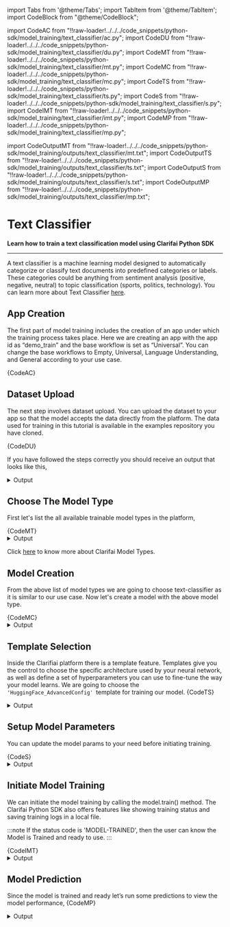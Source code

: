 import Tabs from '@theme/Tabs';
import TabItem from '@theme/TabItem';
import CodeBlock from "@theme/CodeBlock";


import CodeAC from "!!raw-loader!../../../code_snippets/python-sdk/model_training/text_classifier/ac.py";
import CodeDU from "!!raw-loader!../../../code_snippets/python-sdk/model_training/text_classifier/du.py";
import CodeMT from "!!raw-loader!../../../code_snippets/python-sdk/model_training/text_classifier/mt.py";
import CodeMC from "!!raw-loader!../../../code_snippets/python-sdk/model_training/text_classifier/mc.py";
import CodeTS from "!!raw-loader!../../../code_snippets/python-sdk/model_training/text_classifier/ts.py";
import CodeS from "!!raw-loader!../../../code_snippets/python-sdk/model_training/text_classifier/s.py";
import CodeIMT from "!!raw-loader!../../../code_snippets/python-sdk/model_training/text_classifier/imt.py";
import CodeMP from "!!raw-loader!../../../code_snippets/python-sdk/model_training/text_classifier/mp.py";


import CodeOutputMT from "!!raw-loader!../../../code_snippets/python-sdk/model_training/outputs/text_classifier/mt.txt";
import CodeOutputTS from "!!raw-loader!../../../code_snippets/python-sdk/model_training/outputs/text_classifier/ts.txt";
import CodeOutputS from "!!raw-loader!../../../code_snippets/python-sdk/model_training/outputs/text_classifier/s.txt";
import CodeOutputMP from "!!raw-loader!../../../code_snippets/python-sdk/model_training/outputs/text_classifier/mp.txt";




# Text Classifier

**Learn how to train a text classification model using Clarifai Python SDK**
<hr />

A text classifier is a machine learning model designed to automatically categorize or classify text documents into predefined categories or labels. These categories could be anything from sentiment analysis (positive, negative, neutral) to topic classification (sports, politics, technology). You can learn more about Text Classifier [here](https://docs.clarifai.com/portal-guide/model/model-types/text-classifier).


## App Creation

The first part of model training includes the creation of an app under which the training process takes place. Here we are creating an app with the app id as “demo_train” and the base workflow is set as “Universal”. You can change the base workflows to Empty, Universal, Language Understanding, and General according to your use case.

<Tabs>
<TabItem value="python" label="Python">
    <CodeBlock className="language-python">{CodeAC}</CodeBlock>
</TabItem>
</Tabs>

## Dataset Upload

The next step involves dataset upload. You can upload the dataset to your app so that the model accepts the data directly from the platform. The  data used for training in this tutorial is available in the examples repository you have cloned.

<Tabs>
<TabItem value="python" label="Python">
    <CodeBlock className="language-python">{CodeDU}</CodeBlock>
</TabItem>
</Tabs>

If you have followed the steps correctly you should receive an output that looks like this,

<details>
  <summary>Output</summary>
    <img src="/img/python-sdk/tc_du.png" width="700" height="700" />
</details>



## Choose The Model Type

First let's list the all available trainable model types in the platform,

<Tabs>
<TabItem value="python" label="Python">
    <CodeBlock className="language-python">{CodeMT}</CodeBlock>
</TabItem>
</Tabs>
<details>
  <summary>Output</summary>
    <CodeBlock className="language-text">{CodeOutputMT}</CodeBlock>
</details>

Click [here](https://docs.clarifai.com/portal-guide/model/model-types/) to know more about Clarifai Model Types.


## Model Creation

From the above list of model types we are going to choose text-classifier as it is similar to our use case. Now let's create a model with the above model type.

<Tabs>
<TabItem value="python" label="Python">
    <CodeBlock className="language-python">{CodeMC}</CodeBlock>
</TabItem>
</Tabs>

<details>
  <summary>Output</summary>
    <img src="/img/python-sdk/vs_mc.png" width="700" height="700" />
</details>



## Template Selection

Inside the Clarifiai platform there is a template feature. Templates give you the control to choose the specific architecture used by your neural network, as well as define a set of hyperparameters you can use to fine-tune the way your model learns. We are going to choose the `'HuggingFace_AdvancedConfig' `template for training our model.
<Tabs>
<TabItem value="python" label="Python">
    <CodeBlock className="language-python">{CodeTS}</CodeBlock>
</TabItem>
</Tabs>

<details>
  <summary>Output</summary>
    <CodeBlock className="language-text">{CodeOutputTS}</CodeBlock>
</details>

## Setup Model Parameters

You can update the model params to your need before initiating training.

<Tabs>
<TabItem value="python" label="Python">
    <CodeBlock className="language-python">{CodeS}</CodeBlock>
</TabItem>
</Tabs>

<details>
  <summary>Output</summary>
    <CodeBlock className="language-text">{CodeOutputS}</CodeBlock>
</details>

## Initiate Model Training 

We can initiate the model training by calling the model.train() method. The Clarifai Python SDK also offers features like showing training status and saving training logs in a local file.


:::note
If the status code is 'MODEL-TRAINED', then the user can know the Model is Trained and ready to use.
:::

<Tabs>
<TabItem value="python" label="Python">
    <CodeBlock className="language-python">{CodeIMT}</CodeBlock>
</TabItem>
</Tabs>

<details>
  <summary>Output</summary>
    <img src="/img/python-sdk/tc_imt.png" width="700" height="700" />
</details>


## Model Prediction

Since the model is trained and ready let’s run some predictions to view the model performance,
<Tabs>
<TabItem value="python" label="Python">
    <CodeBlock className="language-python">{CodeMP}</CodeBlock>
</TabItem>
</Tabs>
<details>
  <summary>Output</summary>
    <CodeBlock className="language-text">{CodeOutputMP}</CodeBlock>
</details>
